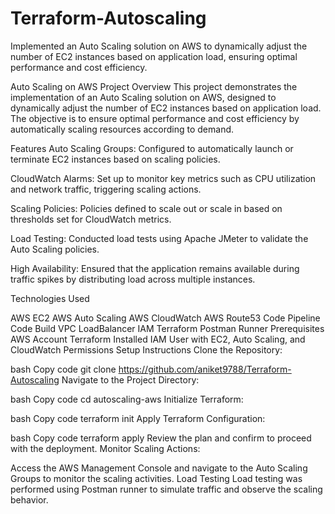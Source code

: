 # Terraform-Autoscaling
Implemented an Auto Scaling solution on AWS to dynamically adjust the number of EC2 instances based on application load, ensuring optimal performance and cost efficiency.


Auto Scaling on AWS
Project Overview
This project demonstrates the implementation of an Auto Scaling solution on AWS, designed to dynamically adjust the number of EC2 instances based on application load. The objective is to ensure optimal performance and cost efficiency by automatically scaling resources according to demand.

Features
Auto Scaling Groups: Configured to automatically launch or terminate EC2 instances based on scaling policies.

CloudWatch Alarms: Set up to monitor key metrics such as CPU utilization and network traffic, triggering scaling actions.


Scaling Policies: Policies defined to scale out or scale in based on thresholds set for CloudWatch metrics.

Load Testing: Conducted load tests using Apache JMeter to validate the Auto Scaling policies.

High Availability: Ensured that the application remains available during traffic spikes by distributing load across multiple instances.

Technologies Used

AWS EC2
AWS Auto Scaling
AWS CloudWatch
AWS Route53
Code Pipeline
Code Build
VPC
LoadBalancer
IAM
Terraform
Postman Runner
Prerequisites
AWS Account
Terraform Installed
IAM User with EC2, Auto Scaling, and CloudWatch Permissions
Setup Instructions
Clone the Repository:

bash
Copy code
git clone https://github.com/aniket9788/Terraform-Autoscaling
Navigate to the Project Directory:

bash
Copy code
cd autoscaling-aws
Initialize Terraform:

bash
Copy code
terraform init
Apply Terraform Configuration:

bash
Copy code
terraform apply
Review the plan and confirm to proceed with the deployment.
Monitor Scaling Actions:

Access the AWS Management Console and navigate to the Auto Scaling Groups to monitor the scaling activities.
Load Testing
Load testing was performed using Postman runner to simulate traffic and observe the scaling behavior.

